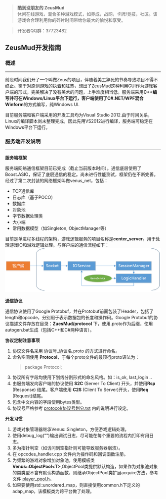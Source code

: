 ﻿> **酷到没朋友的 ZeusMud**  
休闲在线游戏，混合多种游戏模式，如养成，战网，卡牌/竞技，社区。该游戏会合理利用你的碎片时间带给你最大的愉悦和享受。

> 开发者QQ群：37723482  

## **ZeusMud开发指南**

### **概述**
----------
前段时间我们开了一个叫做Zeus的项目，伴随着美工猝死的节奏导致项目不得不终止。鉴于对原创游戏的执着和狂热，想出了ZeusMud这种利用GUI作为游戏客户端的形式，完美解决了没有美术的问题，上手难度相当低。服务端采用**C++**编写并可在Windows/Linux平台下运行，客户端使用了**C#.NET/WPF混合Winform**的方式编写，纯Windows UI.

目前服务端和客户端采用的开发工具均为Visual Studio 2012.由于时间关系，Linux的编译脚本尚未整理完成，因此先用VS2012进行编译，服务端可稳定在Windows平台下运行。

### **服务端开发说明**
----------
**服务端框架**

服务端网络通信框架目前已完成（截止当前版本时间）。通信底层使用了Boost.ASIO，保证了底层通信的稳定。尚未进行性能测试，框架仍在不断完善。经过了第二次封装的网络框架叫做venus_net，包括：

- TCP通信库
- 日志库（基于POCO）
- 数据库
- 对象池
- 字节数据处理类
- 大小端
- 常用数据模型（如Singleton, ObjectManager等）

目前是单进程多线程的架构，游戏逻辑服务的项目名称是**center_server**。用于处理游戏IO和游戏逻辑处理。与客户端的通信流程如下：
![](docs/readme/svr_com.png)

**通信协议**

通信协议使用了Google Protobuf，并在Protobuf前面包装了Header，包括了length和opcode，分别用于表示数据包的长度和操作码。Google Protobuf的协议描述文件存放在目录：**ZuesMud/protocol** 下，使用.proto作为后缀，使用autogen.bat生成（包括C++和C#两种语言）。

**协议定制注意事项**

1. 协议文件名采用 协议号_协议名.proto 的方式进行命名。  
2. 命名空间使用 **Protocol**，于每个proto文件的最顶行proto语法为：
     > package Protocol;
3. 协议所有字段均使用下划线分割形式的命名风格。如：is_ok, last_login ..
4. 由服务端发向客户端的协议使用 **S2C** (Server To Client) 开头，并使用**Rsp** (Response) 结尾。客户端使用 **C2S** (Client To Server)开头，使用**Req** (Request)结尾。
5. 包含中文内容的字段使用bytes类型。
6. 协议号严格参考 [protocol/协议号划分.txt](protocol/协议号划分.txt) 内的说明进行设定。


**开发习惯**

1. 游戏对象管理器继承Venus::Singleton，方便游戏逻辑处理。
2. 使用debug_log("")输出调试日志，尽可能在每个重要的流程内打印有用日志。
3. 多为指针判空（如访问到空指针则可能导致服务器崩溃）。
4. 在 opcodes_handler.cpp 文件内为操作码和回调函数注册。
5. 为频繁的游戏对象增加对象池，使用模板类**Venus::ObjectPool<T\>**,ObjectPool类提供默认构造，如果作为对象池对象的类类型不含有默认构造函数，则继承ObjectPool类扩展acquire方法，参考文件 [player_pool.h](src/center_server/player_pool.h)。
6. 如果要使用std::unordered_map，则直接使用common.h下定义的adap_map，该模板类为跨平台做了处理。